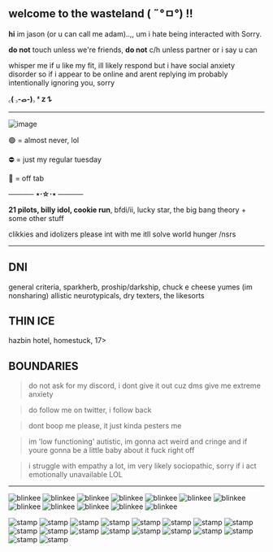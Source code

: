 ## welcome to the wasteland ( ˶°ㅁ°) !!

**hi** im jason (or u can call me adam)..,, um i hate being interacted with Sorry.

**do not** touch unless we're friends, **do not** c/h unless partner or i say u can

whisper me if u like my fit, ill likely respond but i have social anxiety disorder so if i appear to be online and arent replying im probably intentionally ignoring you, sorry

**‎꜀( ꜆-ࡇ-)꜆ ᶻ 𝗓 𐰁**

***

![image](https://github.com/user-attachments/assets/2a4765b8-0946-45e8-b5fc-8f8699601277)

🟢 = almost never, lol

⛔ = just my regular tuesday

🌙 = off tab

**───── ⋆⋅☆⋅⋆ ─────**

**21 pilots, billy idol, cookie run**, bfdi/ii, lucky star, the big bang theory + some other stuff

clikkies and idolizers please int with me itll solve world hunger /nsrs

***

## DNI

general criteria, sparkherb, proship/darkship, chuck e cheese yumes (im nonsharing) allistic neurotypicals, dry texters, the likesorts

## THIN ICE

hazbin hotel, homestuck, 17>

## BOUNDARIES 

> do not ask for my discord, i dont give it out cuz dms give me extreme anxiety

> do follow me on twitter, i follow back

> dont boop me please, it just kinda pesters me

> im 'low functioning' autistic, im gonna act weird and cringe and if youre gonna be a little baby about it fuck right off

> i struggle with empathy a lot, im very likely sociopathic, sorry if i act emotionally unavailable LOL
‎
***

![blinkee](https://y2k.neocities.org/blinkiez/tumblr_inline_pf9piaZVjo1vr4rc0_500.gif) ![blinkee](https://y2k.neocities.org/blinkiez/newbatch/bZWkxwk.gif) ![blinkee](https://y2k.neocities.org/blinkiez/tumblr_pc7kdbMIVm1w08yg0o4_250.gif) ![blinkee](https://y2k.neocities.org/blinkiez/tumblr_static_i0s86edegz4sgckc4os0gg4k.gif) ![blinkee](https://y2k.neocities.org/blinkiez/newbatch/reps2.gif) ![blinkee](https://y2k.neocities.org/blinkiez/tumblr_pc7kdbMIVm1w08yg0o6_250.gif) ![blinkee](https://y2k.neocities.org/blinkiez/tumblr_static_123yd93l6mzkkg8ww8gs80gck.gif) ![blinkee](https://y2k.neocities.org/blinkiez/tumblr_inline_p3x3n7l7mB1u4yu7g_540.gif) ![blinkee](https://y2k.neocities.org/blinkiez/tumblr_p1wcftcSAd1wj5rlto1_250.gif) ![blinkee](https://y2k.neocities.org/blinkiez/newbatch/beenthere.gif) ![blinkee](https://y2k.neocities.org/blinkiez/newbatch/zVFdvH5.gif) ![blinkee](https://y2k.neocities.org/blinkiez/newbatch/bnormalpeople.gif)

![stamp](https://y2k.neocities.org/stamps/tumblr_pgef2uZbKY1xzybrpo2_100.png) ![stamp](https://y2k.neocities.org/stamps/tumblr_inline_pedksjWYF31vlugze_500.gif) ![stamp](https://y2k.neocities.org/stamps/tumblr_inline_pe6lz45uoI1v11djx_1280.png) ![stamp](https://y2k.neocities.org/stamps/tumblr_inline_pf6motYLE21tjl8rj_500.png) ![stamp](https://y2k.neocities.org/stamps/tumblr_pbbaqrNazy1xz2nuuo8_100.jpg) ![stamp](https://y2k.neocities.org/stamps/tumblr_pbl4whs7Xl1wlxvjlo4_100.png) ![stamp](https://y2k.neocities.org/stamps/iygbnjki.gif) ![stamp](https://y2k.neocities.org/stamps2/40_by_seweraat-dcm9lt8.png) ![stamp](https://y2k.neocities.org/stamps2/tumblr_inline_p1crmcDmzg1uli46t_500.gif) ![stamp](https://y2k.neocities.org/stamps2/tumblr_inline_phwh7b9JTr1w0aona_500.png) ![stamp](https://y2k.neocities.org/stamps2/tumblr_pofep92i1H1y8ua8do8_100.png) ![stamp](https://y2k.neocities.org/stamps2/003.jpg) ![stamp](https://y2k.neocities.org/stamps2/soulmate9.gif) ![stamp](https://y2k.neocities.org/stamps2/tumblr_bdbeb41df885e2134a90657403151f86_3cf0b51f_100.png) ![stamp](https://y2k.neocities.org/stamps2/old_web_stamp_by_vtge-dcgi6h4.png) ![stamp](https://y2k.neocities.org/stamps2/d4lg6i9-78f47b74-1006-4a92-97c1-241d717c202b.png) ![stamp](https://y2k.neocities.org/stamps2/_gays_only_event_stamp__by_cookiiecats-dby0c2a.png) ![stamp](https://y2k.neocities.org/stamps2/3423%20(5).png)
